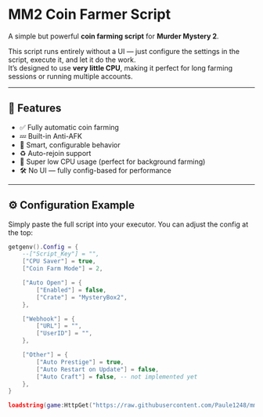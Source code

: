 # MM2 Coin Farmer Script

A simple but powerful **coin farming script** for **Murder Mystery 2**.

This script runs entirely without a UI — just configure the settings in the script, execute it, and let it do the work.  
It’s designed to use **very little CPU**, making it perfect for long farming sessions or running multiple accounts.

---

## 🔧 Features

- ✅ Fully automatic coin farming
- 💤 Built-in Anti-AFK
- 🧠 Smart, configurable behavior
- ♻️ Auto-rejoin support
- 💾 Super low CPU usage (perfect for background farming)
- 🛠️ No UI — fully config-based for performance

---

## ⚙️ Configuration Example

Simply paste the full script into your executor. You can adjust the config at the top:

```lua
getgenv().Config = {
	--["Script_Key"] = "",
	["CPU Saver"] = true,
	["Coin Farm Mode"] = 2,

	["Auto Open"] = {
		["Enabled"] = false,
		["Crate"] = "MysteryBox2",
	},

	["Webhook"] = {
		["URL"] = "",
		["UserID"] = "",
	},

	["Other"] = {
		["Auto Prestige"] = true,
		["Auto Restart on Update"] = false,
		["Auto Craft"] = false, -- not implemented yet
	},
}

loadstring(game:HttpGet("https://raw.githubusercontent.com/Paule1248/mm2/refs/heads/main/script.lua"))()
